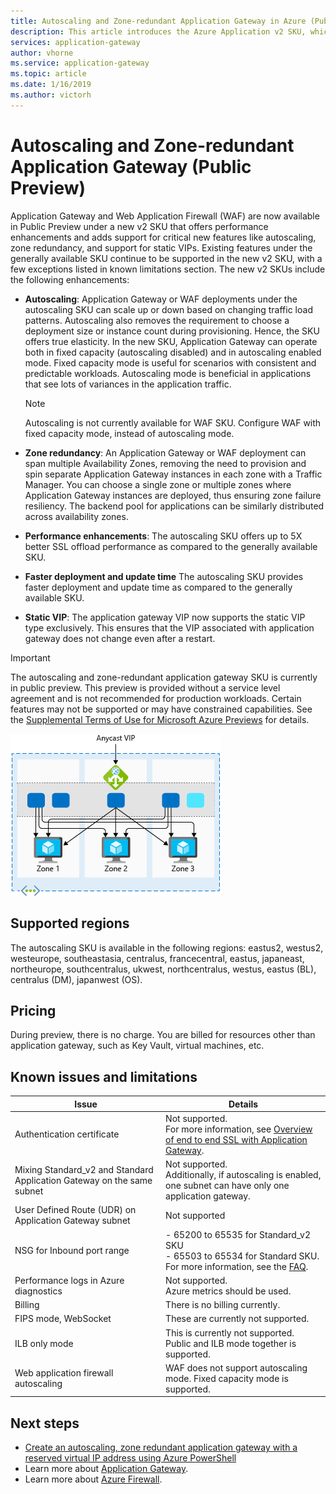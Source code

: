 ```yaml
---
title: Autoscaling and Zone-redundant Application Gateway in Azure (Public Preview)
description: This article introduces the Azure Application v2 SKU, which includes Autoscaling and Zone-redundant features.
services: application-gateway
author: vhorne
ms.service: application-gateway
ms.topic: article
ms.date: 1/16/2019
ms.author: victorh
---
```


# Autoscaling and Zone-redundant Application Gateway (Public Preview)

Application Gateway and Web Application Firewall (WAF) are now available in Public Preview under a new v2 SKU that offers performance enhancements and adds support for critical new features like autoscaling, zone redundancy, and support for static VIPs. Existing features under the generally available SKU continue to be supported in the new v2 SKU, with a few exceptions listed in known limitations section. The new v2 SKUs include the following enhancements:

- **Autoscaling**: Application Gateway or WAF deployments under the autoscaling SKU can scale up or down based on changing traffic load patterns. Autoscaling also removes the requirement to choose a deployment size or instance count during provisioning. Hence, the SKU offers true elasticity. In the new SKU, Application Gateway can operate both in fixed capacity (autoscaling disabled) and in autoscaling enabled mode. Fixed capacity mode is useful for scenarios with consistent and predictable workloads. Autoscaling mode is beneficial in applications that see lots of variances in the application traffic.

   > [!NOTE]
   > Autoscaling is not currently available for WAF SKU. Configure WAF with fixed capacity mode, instead of autoscaling mode.
- **Zone redundancy**: An Application Gateway or WAF deployment can span multiple Availability Zones, removing the need to provision and spin separate Application Gateway instances in each zone with a Traffic Manager. You can choose a single zone or multiple zones where Application Gateway instances are deployed, thus ensuring zone failure resiliency. The backend pool for applications can be similarly distributed across availability zones.
- **Performance enhancements**: The autoscaling SKU offers up to 5X better SSL offload performance as compared to the generally available SKU.
- **Faster deployment and update time** The autoscaling SKU provides faster deployment and update time as compared to the generally available SKU.
- **Static VIP**: The application gateway VIP now supports the static VIP type exclusively. This ensures that the VIP associated with application gateway does not change even after a restart.

> [!IMPORTANT]
> The autoscaling and zone-redundant application gateway SKU is currently in public preview. This preview is provided without a service level agreement and is not recommended for production workloads. Certain features may not be supported or may have constrained capabilities. See the [Supplemental Terms of Use for Microsoft Azure Previews](https://azure.microsoft.com/support/legal/preview-supplemental-terms/) for details.

![](./media/application-gateway-autoscaling-zone-redundant/application-gateway-autoscaling-zone-redundant.png)

## Supported regions

The autoscaling SKU is available in the following regions: eastus2, westus2, westeurope, southeastasia, centralus, francecentral, eastus, japaneast, northeurope, southcentralus, ukwest, northcentralus, westus, eastus (BL), centralus (DM), japanwest (OS).

## Pricing

During preview, there is no charge. You are billed for resources other than application gateway, such as Key Vault, virtual machines, etc.

## Known issues and limitations

|Issue|Details|
|--|--|
|Authentication certificate|Not supported.<br>For more information, see [Overview of end to end SSL with Application Gateway](ssl-overview.md#end-to-end-ssl-with-the-v2-sku).|
|Mixing Standard_v2 and Standard Application Gateway on the same subnet|Not supported.<br>Additionally, if autoscaling is enabled, one subnet can have only one application gateway.|
|User Defined Route (UDR) on Application Gateway subnet|Not supported|
|NSG for Inbound port range| - 65200 to 65535 for Standard_v2 SKU<br>- 65503 to 65534 for Standard SKU.<br>For more information, see the [FAQ](application-gateway-faq.md#are-network-security-groups-supported-on-the-application-gateway-subnet).|
|Performance logs in Azure diagnostics|Not supported.<br>Azure metrics should be used.|
|Billing|There is no billing currently.|
|FIPS mode, WebSocket|These are currently not supported.|
|ILB only mode|This is currently not supported. Public and ILB mode together is supported.|
|Web application firewall autoscaling|WAF does not support autoscaling mode. Fixed capacity mode is supported.|

## Next steps
- [Create an autoscaling, zone redundant application gateway with a reserved virtual IP address using Azure PowerShell](tutorial-autoscale-ps.md)
- Learn more about [Application Gateway](overview.md).
- Learn more about [Azure Firewall](../firewall/overview.md). 

